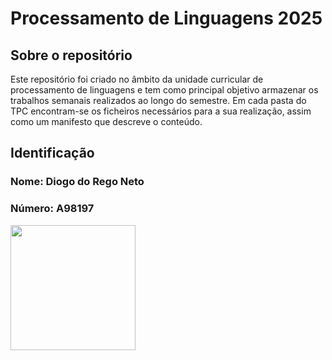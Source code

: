 # Processamento de Linguagens 2025
## Sobre o repositório

Este repositório foi criado no âmbito da unidade curricular de processamento de linguagens e tem como principal objetivo armazenar os trabalhos semanais realizados ao longo do semestre. Em cada pasta do TPC encontram-se os ficheiros necessários para a sua realização, assim como um manifesto que descreve o conteúdo.

## Identificação
### Nome: Diogo do Rego Neto
### Número: A98197
<img src="https://github.com/user-attachments/assets/385c7dc7-ea9c-4c82-b595-82a84b63bac0" width="200">
